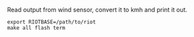 Read output from wind sensor, convert it to kmh and print it out.

```
export RIOTBASE=/path/to/riot
make all flash term
```
